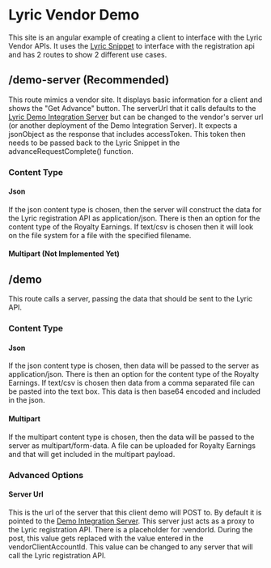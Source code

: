 # Lyric Vendor Demo

This site is an angular example of creating a client to interface with the Lyric Vendor APIs.  It uses the [Lyric Snippet](https://github.com/LyricFinancial/lyric-snippet) to interface with the registration api and has 2 routes to show 2 different use cases.

## /demo-server (Recommended)

This route mimics a vendor site.  It displays basic information for a client and shows the "Get Advance" button.  The serverUrl that it calls defaults to the [Lyric Demo Integration Server](https://github.com/LyricFinancial/lyric-snippet) but can be changed to the vendor's server url (or another deployment of the Demo Integration Server).  It expects a jsonObject as the response that includes accessToken.  This token then needs to be passed back to the Lyric Snippet in the advanceRequestComplete() function.

### Content Type

#### Json
If the json content type is chosen, then the server will construct the data for the Lyric registration API as application/json.  There is then an option for the content type of the Royalty Earnings.  If text/csv is chosen then it will look on the file system for a file with the specified filename.

#### Multipart (Not Implemented Yet)

## /demo

This route calls a server, passing the data that should be sent to the Lyric API.  

### Content Type

#### Json
If the json content type is chosen, then data will be passed to the server as application/json.  There is then an option for the content type of the Royalty Earnings.  If text/csv is chosen then data from a comma separated file can be pasted into the text box.  This data is then base64 encoded and included in the json.

#### Multipart
If the multipart content type is chosen, then the data will be passed to the server as multipart/form-data.  A file can be uploaded for Royalty Earnings and that will get included in the multipart payload.

### Advanced Options

#### Server Url
This is the url of the server that this client demo will POST to.  By default it is pointed to the [Demo Integration Server](https://github.com/LyricFinancial/demo-integration-server).  This server just acts as a proxy to the Lyric registration API.  There is a placeholder for :vendorId.  During the post, this value gets replaced with the value entered in the vendorClientAccountId.  This value can be changed to any server that will call the Lyric registration API.
